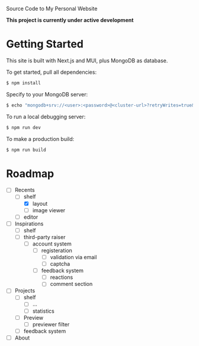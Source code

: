 Source Code to My Personal Website

**This project is currently under active development**

# Getting Started

This site is built with Next.js and MUI, plus MongoDB as database.

To get started, pull all dependencies:
```bash
$ npm install
```

Specify to your MongoDB server:
```bash
$ echo "mongodb+srv://<user>:<password>@<cluster-url>?retryWrites=true&writeConcern=majority" > ./db/uri.txt
```

To run a local debugging server:
```bash
$ npm run dev
```

To make a production build:
```bash
$ npm run build
```

# Roadmap

- [ ] Recents
  - [ ] shelf
    - [x] layout
    - [ ] image viewer
  - [ ] editor

- [ ] Inspirations
  - [ ] shelf
  - [ ] third-party raiser
    - [ ] account system
      - [ ] registeration
        - [ ] validation via email
        - [ ] captcha
      - [ ] feedback system
        - [ ] reactions
        - [ ] comment section

- [ ] Projects
  - [ ] shelf
    - [ ] ...
    - [ ] statistics
  - [ ] Preview
    - [ ] previewer filter
  - [ ] feedback system

- [ ] About
